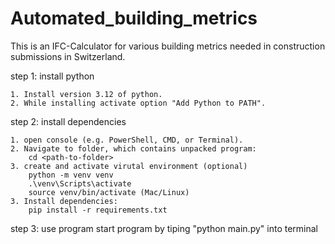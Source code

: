 # Automated_building_metrics
This is an IFC-Calculator for various building metrics needed in construction submissions in Switzerland.

step 1: install python

    1. Install version 3.12 of python.
    2. While installing activate option "Add Python to PATH".

step 2: install dependencies

    1. open console (e.g. PowerShell, CMD, or Terminal).
    2. Navigate to folder, which contains unpacked program:
        cd <path-to-folder>
    3. create and activate virutal environment (optional)
        python -m venv venv
        .\venv\Scripts\activate
        source venv/bin/activate (Mac/Linux)
    3. Install dependencies:
        pip install -r requirements.txt

step 3: use program
    start program by tiping "python main.py" into terminal